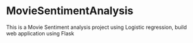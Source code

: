 # MovieSentimentAnalysis
This is a Movie Sentiment analysis project using Logistic regression, build web application using Flask
